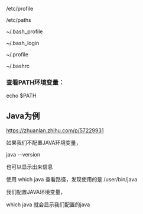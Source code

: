 /etc/profile   

/etc/paths 

~/.bash_profile 

~/.bash_login 

~/.profile 

~/.bashrc



### 查看PATH环境变量：

echo $PATH











## Java为例

https://zhuanlan.zhihu.com/p/57229931



如果我们不配置JAVA环境变量，

java --version

也可以显示出来信息



使用 which java 查看路径，发现使用的是 /user/bin/java

我们配置JAVA环境变量，

which java 就会显示我们配置的java